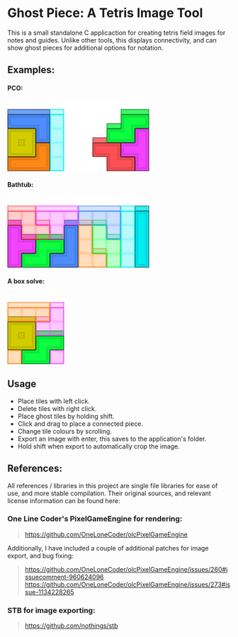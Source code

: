 # Ghost Piece: A Tetris Image Tool

This is a small standalone C applicaction for creating tetris field images for notes and guides.
Unlike other tools, this displays connectivity, and can show ghost pieces for additional options for notation.

## Examples:

#### PCO:

![PCO](https://github.com/Quarg/GhostPiece/blob/master/examples/pco.png?raw=true)

#### Bathtub:

![Bathtub](https://github.com/Quarg/GhostPiece/blob/master/examples/bathtub.png?raw=true)

#### A box solve:

![Box solve](https://github.com/Quarg/GhostPiece/blob/master/examples/box.png?raw=true)

## Usage

* Place tiles with left click.
* Delete tiles with right click.
* Place ghost tiles by holding shift.
* Click and drag to place a connected piece.
* Change tile colours by scrolling.
* Export an image with enter, this saves to the application's folder.
* Hold shift when export to automatically crop the image.

## References:

All references / libraries in this project are single file libraries for ease of use, and more stable compilation. Their original sources, and relevant license information can be found here:

### One Line Coder's PixelGameEngine for rendering:

> https://github.com/OneLoneCoder/olcPixelGameEngine

Additionally, I have included a couple of additional patches for image export, and bug fixing:

> https://github.com/OneLoneCoder/olcPixelGameEngine/issues/260#issuecomment-960624096
> https://github.com/OneLoneCoder/olcPixelGameEngine/issues/273#issue-1134228265

### STB for image exporting:

> https://github.com/nothings/stb
